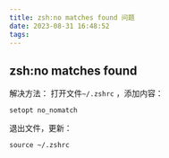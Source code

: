 ```yaml
---
title: zsh:no matches found 问题
date: 2023-08-31 16:48:52
tags:
---
```

## zsh:no matches found
解决方法：
打开文件`~/.zshrc` ，添加内容：
```
setopt no_nomatch
```
退出文件，更新：
```
source ~/.zshrc
```
